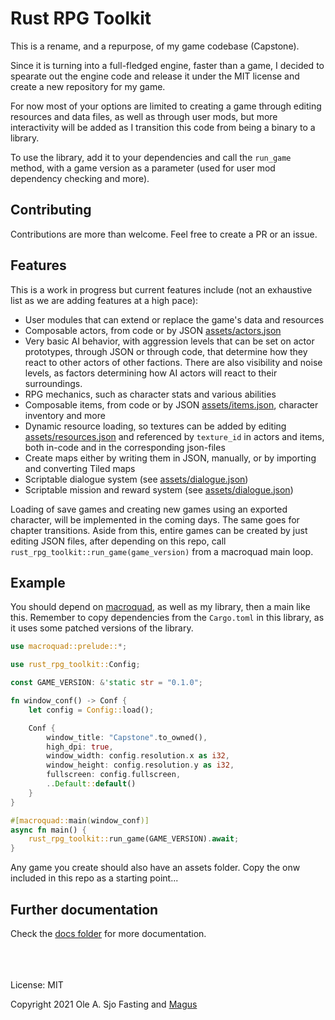 # Rust RPG Toolkit

This is a rename, and a repurpose, of my game codebase (Capstone).

Since it is turning into a full-fledged engine, faster than a game, I decided to spearate out the engine code and release it under the MIT license and create a new repository for my game.

For now most of your options are limited to creating a game through editing resources and data files, as well as through user mods, but more interactivity will be added as I transition this code from being a binary to a library.

To use the library, add it to your dependencies and call the `run_game` method, with a game version as a parameter (used for user mod dependency checking and more).

## Contributing

Contributions are more than welcome. Feel free to create a PR or an issue.

## Features

This is a work in progress but current features include (not an exhaustive list as we are adding features at a high pace):

- User modules that can extend or replace the game's data and resources
- Composable actors, from code or by JSON [assets/actors.json](https://github.com/olefasting/capstone/blob/master/assets/actors.json)
- Very basic AI behavior, with aggression levels that can be set on actor prototypes, through JSON or through code, that determine how they react to other actors of other factions. There are also visibility and noise levels, as factors determining how AI actors will react to their surroundings.
- RPG mechanics, such as character stats and various abilities
- Composable items, from code or by JSON [assets/items.json](https://github.com/olefasting/capstone/blob/master/assets/items.json), character inventory and more
- Dynamic resource loading, so textures can be added by editing [assets/resources.json](https://github.com/olefasting/capstone/blob/master/assets/resources.json) and referenced by `texture_id` in actors and items, both in-code and in the corresponding json-files
- Create maps either by writing them in JSON, manually, or by importing and converting Tiled maps
- Scriptable dialogue system (see [assets/dialogue.json](https://github.com/olefasting/capstone/blob/master/assets/dialogue.json))
- Scriptable mission and reward system (see [assets/dialogue.json](https://github.com/olefasting/capstone/blob/master/assets/missions.json))

Loading of save games and creating new games using an exported character, will be implemented in the coming days. The same goes for chapter transitions. Aside from this, entire games can be created by just editing JSON files, after depending on this repo, call `rust_rpg_toolkit::run_game(game_version)` from a macroquad main loop.

## Example

You should depend on [macroquad](https://github.com/not-fl3/macroquad), as well as my library, then a main like this.
Remember to copy dependencies from the `Cargo.toml` in this library, as it uses some patched versions of the library.

```rust
use macroquad::prelude::*;

use rust_rpg_toolkit::Config;

const GAME_VERSION: &'static str = "0.1.0";

fn window_conf() -> Conf {
    let config = Config::load();

    Conf {
        window_title: "Capstone".to_owned(),
        high_dpi: true,
        window_width: config.resolution.x as i32,
        window_height: config.resolution.y as i32,
        fullscreen: config.fullscreen,
        ..Default::default()
    }
}

#[macroquad::main(window_conf)]
async fn main() {
    rust_rpg_toolkit::run_game(GAME_VERSION).await;
}
```

Any game you create should also have an assets folder. Copy the onw included in this repo as a starting point...

## Further documentation

Check the [docs folder](https://github.com/olefasting/rust_rpg_toolkit/tree/master/docs) for more documentation.

\
\
\
License: MIT

Copyright 2021 Ole A. Sjo Fasting and [Magus](http://magus.no)
